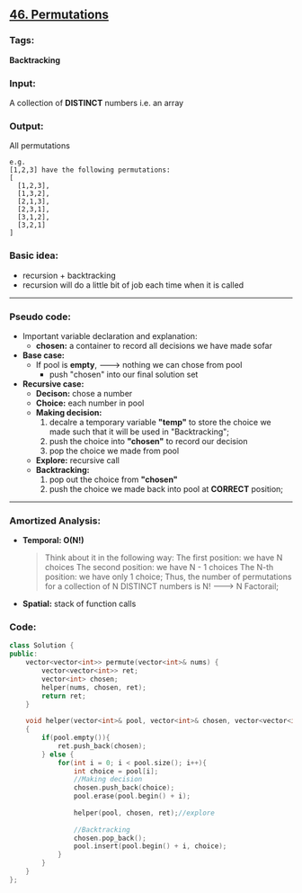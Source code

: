 ## [46. Permutations](https://leetcode.com/problems/permutations/description/)
### Tags:
__Backtracking__
### Input:
A collection of __DISTINCT__ numbers i.e. an array
### Output: 
All permutations
```
e.g.
[1,2,3] have the following permutations:
[
  [1,2,3],
  [1,3,2],
  [2,1,3],
  [2,3,1],
  [3,1,2],
  [3,2,1]
]
```
### Basic idea:
* recursion + backtracking
* recursion will do a little bit of job each time when it is called
___
### Pseudo code:
* Important variable declaration and explanation:
	* __chosen:__ a container to record all decisions we have made sofar
* __Base case:__
	* If pool is __empty__, ---> nothing we can chose from pool
		* push "chosen" into our final solution set
* __Recursive case:__
	* __Decison:__ chose a number
	* __Choice:__ each number in pool
	* __Making decision:__ 
		1. decalre a temporary variable __"temp"__ to store the choice we made such that it will be used in "Backtracking";
		2. push the choice into __"chosen"__ to record our decision
		3. pop the choice we made from pool
	* __Explore:__ recursive call
	* __Backtracking:__ 
		1. pop out the choice from __"chosen"__
		2. push the choice we made back into pool at __CORRECT__ position;
___
### Amortized Analysis:
* __Temporal: O(N!)__
    >Think about it in the following way:
    >The first position: we have N choices
    >The second position: we have N - 1 choices
    >The N-th position: we have only 1 choice;
    >Thus, the number of permutations for a collection of N DISTINCT numbers is N! ---> N Factorail;
* __Spatial:__ stack of function calls

### Code:
```c++
class Solution {
public:
    vector<vector<int>> permute(vector<int>& nums) {
        vector<vector<int>> ret;
        vector<int> chosen;
        helper(nums, chosen, ret);
        return ret;
    }
    
    void helper(vector<int>& pool, vector<int>& chosen, vector<vector<int>>& ret)
    {
        if(pool.empty()){
            ret.push_back(chosen);
        } else {
            for(int i = 0; i < pool.size(); i++){
                int choice = pool[i];
                //Making decision
                chosen.push_back(choice);
                pool.erase(pool.begin() + i);
                
                helper(pool, chosen, ret);//explore
                
                //Backtracking
                chosen.pop_back();
                pool.insert(pool.begin() + i, choice);
            }
        }
    }
};
```